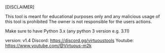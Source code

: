 [DISCLAIMER]

This tool is meant for educational purposes only
and any malicious usage of this tool is prohibited
The owner is not responsible for the users actions.

Make sure to have Python 3.x (any python 3 version e.g. 3.11)

version: v1.4
Discord: https://discord.gg/virtuoustools
Youtube: https://www.youtube.com/@Virtuous-m2k
